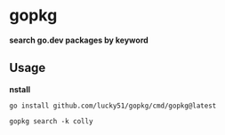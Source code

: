 # gopkg
 

**search go.dev  packages  by keyword**

## Usage

**nstall** 
```shell 
go install github.com/lucky51/gopkg/cmd/gopkg@latest
```
```shell 
gopkg search -k colly
```
